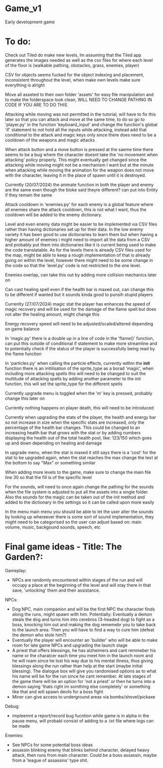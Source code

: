 # Game_v1
Early development game

# To do:
Check out Tiled do make new levels, Im assuming that the Tiled app generates the images needed as well as the csv files for where each level of the floor is (walkable pathing, obstacles, grass, enemies, player)

CSV for objects seems fucked for the object indexing and placement, inconsistent throughout the level, when make own levels make sure everything is alright

Move all asseted to their own folder 'assets' for easy file manipulation and to make the folderspace look clean, WILL NEED TO CHANGE PATHING IN CODE IF YOU ARE TO DO THIS

Attacking while moving was not permitted in the tutorial, will have to fix this later so that you can attack and move at the same time, to do so go to 'player.py' in the function 'keyboard_input' and change the function's global 'if' statement to not hold all the inputs while attacking, instead add that conditional to the attack and magic keys only since there does need to be a cooldown of the weapons and magic attacks

When attack button and a move button is pressed at the saeme time there seems to be a bug where the character doesnt take the 'no movement when attacking' policy properly. This might eventually get changed since the attacking while moving might not be a mechanism I want but at the minute when attacking while moving the animation for the weapon does not move with the character, leaving it in the place of spawn until it is destroyed.

Currently (20/07/2024) the animate function in both the player and enemy are the same even though the bloke said theyre different? can put into Entity if they remain the same 

Attack cooldown in 'enemies.py' for each enemy is a global feature where all enemies share the attack cooldown, this is not what I want, thus the cooldown will be added to the enemy dictionary.

Level and even enemy data might be easier to be implemented via CSV files rather than having dictionaries set up for their data. In the low enemy variety it has been good to use dictionaries to learn them but when having a higher amount of enemies i might need to import all the data from a CSV and probably put them into dictionaries like it is current being used to make the code translatable. As for the levels there is already CSV files used for the map, might be able to keep a rough implementation of that is already going on within the level, however there might need to be some change in the code so that the 'level.py' code is not restricted to the one level.

Enemies overlap, can take this out by adding more collision mechanics later on

Can cast healing spell even if the health bar is maxed out, can change this to be different if wanted but it sounds kinda good to punsih stupid players

Currenlty (27/07/2024) magic stat the player has enhances the speed of magic recovery and will be used for the damage of the flame spell but does not alter the healing amount, might change this 

Energy recovery speed will need to be adjusted/scaled/altered depending on game balance 

In 'magic.py' there is a double up in a line of code in the 'flame()' function, can put this outside of conditional if statement to make more streamline and to potentially check if the status of the player is successfully being read by the flame function

In 'particles.py' when calling the particle effects, currently within the __init__ function there is an initilisation of the sprite_type as a borad 'magic', when including more attacking spells this will need to be changed to suit the multitude of attacking spells by adding another parameter to the init function, this will set the sprite_type for the different spells 

Currently upgrade menu is toggled when the 'm' key is pressed, probably change this later on 

Currently nothing happens on player death, this will need to be introduced

Currently when upgrading the stats of the player, the health and energy bar so not increase in size when the specific stats are increased, only the percentage of the health bar changes. This could be changed to an increasing health bar that grows with the stat or by adding numbers displaying the health out of the total health pool, like: 123/150 which goes up and down depending on healing and damage 

In upgrade menu, when the stat is maxed it still says there is a 'cost' for the stat to be upgraded again, when the stat reaches the max change the text at the bottom to say "Max" or something similar

When adding more levels to the game, make sure to change the main file line 30 so that the fill is of the specific level

For the sounds, will need to once again change the pathing for the sounds when the file system is adjusted to put all the assets into a single folder. Also the sounds for the magic can be taken out of the init method and added to the dictionary in the settings so it can be called upon more easily

In the menu main menu you should be able to let the user alter the sounds by looking up whereever there is some sort of sound implementation, they might need to be categorised so the user can adjust based on: main volume, music, backgound sounds, speech, etc

# Final game ideas - Title: The Garden?:
Gameplay:
- NPCs are randomly encountered within stages  of the run and will occupy a place at the beginning of the level and will stay there in that save, 'unlocking' them and their assistance. 

NPCs:
- Dog NPC, main companion and will be the first NPC the character finds along the runs, might spawn with him. Potentially: Eventually a demon steals the dog and turns him into cerebros (3-headed dog) to fight as a boss, knocking him out and making the dog rememebr you to take back to the launch area. Then you will have to find a way to cure him (defeat the demon who stole him?)
- Eventually the player will encounter an 'builder' who will be able to make room for late game NPCs and upgrading the launch stage
- A priest that offers blessings, he has alzheimers and cant remmeber his name or the charatcer each time you meet him in the launch room and he will roam since he lost his way due to his mental illness, thus giving blessings along the run rather than help at the start (maybe initial blessing). The dialogue box will give you randomised options as to what his name will be for the run since he cant remember. At late stages of the game there will be an option for 'not a priest' or then he turns into a demon saying 'thats right im somthing else completely' or something like that and will spawn devils for a boss fight
- Miner can give access to underground areas via bombs/shovel/pickaxe

Debug:
- impleemnt a report/record bug fucntion while game is in alpha in the pause menu, will probabl consist of adding to a .txt file where logs can be made

Enemies:
- See NPCs for some potential boss ideas
- assassin blinking enemy that blinks behind character, delayed heavy attack, then runs from main character. Could be a boss assassin, maybe from a 'league of assassins' type shit.